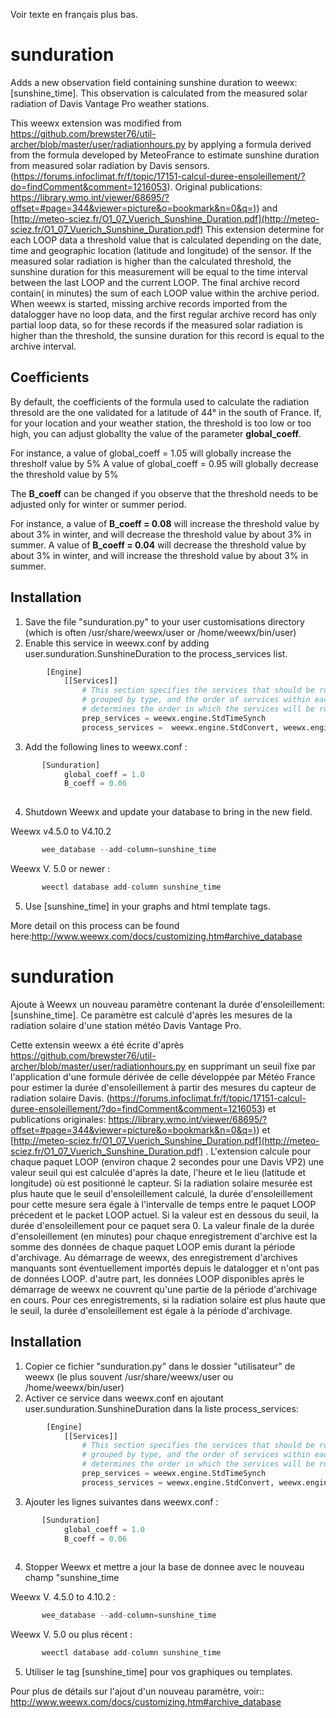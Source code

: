 Voir texte en français plus bas.
# sunduration
Adds a new observation field containing sunshine duration to weewx: [sunshine_time]. This observation is calculated from the measured solar radiation of Davis Vantage Pro weather stations.

This weewx extension was modified from https://github.com/brewster76/util-archer/blob/master/user/radiationhours.py  by applying a formula derived from the formula developed by MeteoFrance to estimate sunshine duration from measured solar radiation by Davis sensors. (https://forums.infoclimat.fr/f/topic/17151-calcul-duree-ensoleillement/?do=findComment&comment=1216053). Original publications: [https://library.wmo.int/viewer/68695/?offset=#page=344&viewer=picture&o=bookmark&n=0&q=)](https://library.wmo.int/viewer/68695/?offset=#page=344&viewer=picture&o=bookmark&n=0&q=))  and [http://meteo-sciez.fr/O1_07_Vuerich_Sunshine_Duration.pdf](http://meteo-sciez.fr/O1_07_Vuerich_Sunshine_Duration.pdf) 
This extension determine for each LOOP data a threshold value that is calculated depending on the date, time and geographic location (latitude and longitude) of the sensor. If the measured solar radiation is higher than the calculated threshold, the sunshine duration for this measurement will be equal to the time interval between the last LOOP and the current LOOP.  The final archive record contain( in minutes) the sum of each LOOP value within the archive period.
When weewx is started, missing archive records imported from the datalogger have no loop data, and the first regular archive record has only partial loop data, so for these records if the measured solar radiation is higher than the threshold, the sunsine duration for this record is equal to the archive interval.

## Coefficients
By default, the coefficients of the formula used to calculate the radiation thresold are the one validated for a latitude of 44° in the south of France.
If, for your location and your weather station, the threshold is too low or too high, you can adjust globallty the value of the parameter **global_coeff**.

For instance, a value of global_coeff = 1.05 will globally increase the thresholf value by 5%
A value of global_coeff = 0.95 will globally decrease the threshold value by 5%

The **B_coeff** can be changed if you observe that the threshold needs to be adjusted only for winter or summer period.

For instance, a value of **B_coeff = 0.08**  will increase the threshold value by about 3% in winter, and will decrease the threshold value by about 3% in summer.
A value of **B_coeff = 0.04** will decrease the threshold value by about 3% in winter, and will increase the threshold value by about 3% in summer.
## Installation
  1. Save the file "sunduration.py" to your user customisations directory (which is often /usr/share/weewx/user or /home/weewx/bin/user)
  2. Enable this service in weewx.conf by adding user.sunduration.SunshineDuration to the process_services list.
```python
        [Engine]
            [[Services]]
                # This section specifies the services that should be run. They are
                # grouped by type, and the order of services within each group
                # determines the order in which the services will be run.
                prep_services = weewx.engine.StdTimeSynch
                process_services =  weewx.engine.StdConvert, weewx.engine.StdCalibrate, weewx.engine.StdQC, weewx.wxservices.StdWXCalculate, user.sunduration.SunshineDuration,
 ```
   3. Add the following lines to weewx.conf :
```python
       [Sunduration]
            global_coeff = 1.0
            B_coeff = 0.06
            
```
       
4. Shutdown Weewx and update your database to bring in the new field. 

Weewx v4.5.0  to V4.10.2
```python
       wee_database --add-column=sunshine_time
```

Weewx V. 5.0 or newer :
```python
       weectl database add-column sunshine_time
```
  
   5. Use [sunshine_time] in your graphs and html template tags.
   
   More detail on this process can be found here:http://www.weewx.com/docs/customizing.htm#archive_database
   
# sunduration
Ajoute à Weewx un nouveau paramètre contenant la durée d'ensoleillement: [sunshine_time]. Ce paramètre est calculé d'après les mesures de la radiation solaire d'une station météo Davis Vantage Pro.

Cette extensin weewx a été écrite d'après  https://github.com/brewster76/util-archer/blob/master/user/radiationhours.py  en supprimant un seuil fixe par l'application d'une formule dérivée de celle développée par Météo France pour estimer la durée d'ensoleillement à partir des mesures du capteur de radiation solaire Davis. (https://forums.infoclimat.fr/f/topic/17151-calcul-duree-ensoleillement/?do=findComment&comment=1216053) et publications originales:  [https://library.wmo.int/viewer/68695/?offset=#page=344&viewer=picture&o=bookmark&n=0&q=)](https://library.wmo.int/viewer/68695/?offset=#page=344&viewer=picture&o=bookmark&n=0&q=))  et [http://meteo-sciez.fr/O1_07_Vuerich_Sunshine_Duration.pdf](http://meteo-sciez.fr/O1_07_Vuerich_Sunshine_Duration.pdf) . 
L'extension calcule pour chaque paquet LOOP (environ chaque 2 secondes pour une Davis VP2)  une valeur seuil qui est calculée d'après la date, l'heure et le lieu (latitude et longitude) où est positionné le capteur. Si la radiation solaire mesurée est plus haute que le seuil d'ensoleillement calculé, la durée d'ensoleillement pour cette mesure sera égale à l'intervalle de temps entre le paquet LOOP précedent et le packet LOOP actuel. Si la valeur est en dessous du seuil, la durée d'ensoleillement pour ce paquet sera 0.
La valeur finale de la durée d'ensoleillement (en minutes) pour chaque enregistrement d'archive est la somme des données de chaque paquet LOOP emis durant la période d'archivage.
Au démarrage de weewx, des enregistrement d'archives manquants sont éventuellement importés depuis le datalogger et n'ont pas de données LOOP. d'autre part, les données LOOP disponibles après le démarrage de weewx ne couvrent qu'une partie de la période d'archivage en cours.  Pour ces enregistrements,  si la radiation solaire est plus haute que le seuil, la durée d'ensoleillement est égale à la période d'archivage.

## Installation
  1. Copier ce fichier "sunduration.py" dans le dossier "utilisateur" de weewx (le plus souvent  /usr/share/weewx/user  ou /home/weewx/bin/user)
  2. Activer ce service dans  weewx.conf en ajoutant user.sunduration.SunshineDuration dans la liste process_services:
```python
        [Engine]
            [[Services]]
                # This section specifies the services that should be run. They are
                # grouped by type, and the order of services within each group
                # determines the order in which the services will be run.
                prep_services = weewx.engine.StdTimeSynch
                process_services = weewx.engine.StdConvert, weewx.engine.StdCalibrate, weewx.engine.StdQC, weewx.wxservices.StdWXCalculate, user.sunduration.SunshineDuration
```
 3. Ajouter les lignes suivantes dans weewx.conf :
```python
       [Sunduration]
            global_coeff = 1.0
            B_coeff = 0.06
            
```
       
4. Stopper Weewx  et mettre a jour la base de donnee avec le nouveau champ "sunshine_time

Weewx V. 4.5.0 to 4.10.2 :

```python
       wee_database --add-column=sunshine_time
```

Weewx V. 5.0 ou plus récent :
```python
       weectl database add-column sunshine_time
```
       
       
   5. Utiliser le tag [sunshine_time] pour vos graphiques ou templates.
   
   Pour plus de détails sur l'ajout d'un nouveau paramètre, voir::
   http://www.weewx.com/docs/customizing.htm#archive_database
